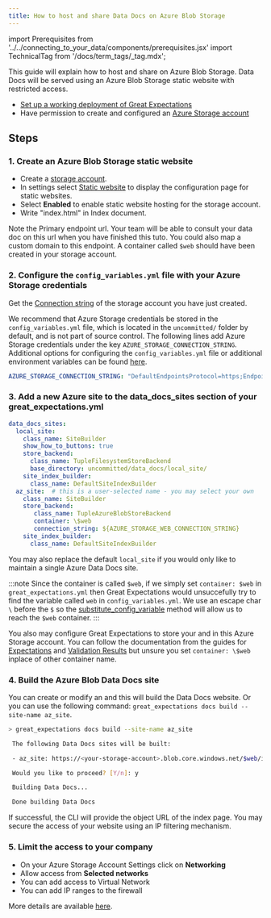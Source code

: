 ```yaml
---
title: How to host and share Data Docs on Azure Blob Storage
---
```

import Prerequisites from '../../connecting_to_your_data/components/prerequisites.jsx'
import TechnicalTag from '/docs/term_tags/_tag.mdx';

This guide will explain how to host and share <TechnicalTag relative="../../../" tag="data_docs" text="Data Docs" /> on Azure Blob Storage. 
Data Docs will be served using an Azure Blob Storage static website with restricted access.

<Prerequisites>

- [Set up a working deployment of Great Expectations](../../../tutorials/getting_started/intro.md)
- Have permission to create and configured an [Azure Storage account](https://docs.microsoft.com/en-us/azure/storage)

</Prerequisites>
    
   
## Steps

### 1. Create an Azure Blob Storage static website

- Create a [storage account](https://docs.microsoft.com/en-us/azure/storage).
- In settings select [Static website](https://docs.microsoft.com/en-us/azure/storage/blobs/storage-blob-static-website-host) to display the configuration page for static websites.
- Select **Enabled** to enable static website hosting for the storage account.
- Write "index.html" in Index document.

Note the Primary endpoint url. Your team will be able to consult your data doc on this url when you have finished this tuto. You could also map a custom domain to this endpoint.
A container called ``$web`` should have been created in your storage account.


### 2. Configure the ``config_variables.yml`` file with your Azure Storage credentials

Get the [Connection string](https://docs.microsoft.com/en-us/azure/storage/common/storage-account-keys-manage?tabs=azure-portal) of the storage account you have just created.

We recommend that Azure Storage credentials be stored in the ``config_variables.yml`` file, which is located in the ``uncommitted/`` folder by default, and is not part of source control. The following lines add Azure Storage credentials under the key ``AZURE_STORAGE_CONNECTION_STRING``. Additional options for configuring the ``config_variables.yml`` file or additional environment variables can be found [here](../../setup/configuring_data_contexts/how_to_configure_credentials.md).

```yaml
AZURE_STORAGE_CONNECTION_STRING: "DefaultEndpointsProtocol=https;EndpointSuffix=core.windows.net;AccountName=<YOUR-STORAGE-ACCOUNT-NAME>;AccountKey=<YOUR-STORAGE-ACCOUNT-KEY==>"
```
   

### 3. Add a new Azure site to the data_docs_sites section of your great_expectations.yml
  
```yaml
data_docs_sites:
  local_site:
    class_name: SiteBuilder
    show_how_to_buttons: true
    store_backend:
      class_name: TupleFilesystemStoreBackend
      base_directory: uncommitted/data_docs/local_site/
    site_index_builder:
      class_name: DefaultSiteIndexBuilder
  az_site:  # this is a user-selected name - you may select your own
    class_name: SiteBuilder
    store_backend:
       class_name: TupleAzureBlobStoreBackend
       container: \$web
       connection_string: ${AZURE_STORAGE_WEB_CONNECTION_STRING}
    site_index_builder:
      class_name: DefaultSiteIndexBuilder
```

You may also replace the default ``local_site`` if you would only like to maintain a single Azure Data Docs site.

:::note
 Since the container is called ``$web``, if we simply set ``container: $web`` in ``great_expectations.yml`` then Great Expectations would unsuccefully try to find the variable called ``web`` in ``config_variables.yml``. 
 We use an escape char ``\`` before the ``$`` so the [substitute_config_variable](https://legacy.docs.greatexpectations.io/en/latest/autoapi/great_expectations/data_context/util/index.html?highlight=substitute_config_variable#great_expectations.data_context.util.substitute_config_variable) method will allow us to reach the ``$web`` container.
:::

You also may configure Great Expectations to store your <TechnicalTag relative="../../../" tag="expectation" text="Expectations" /> and <TechnicalTag relative="../../../" tag="validation_result" text="Validation Results" /> in this Azure Storage account.
You can follow the documentation from the guides for [Expectations](../../setup/configuring_metadata_stores/how_to_configure_an_expectation_store_in_azure_blob_storage.md) and [Validation Results](../../setup/configuring_metadata_stores/how_to_configure_a_validation_result_store_in_azure_blob_storage.md) but unsure you set ``container: \$web`` inplace of other container name.


### 4. Build the Azure Blob Data Docs site

You can create or modify an <TechnicalTag tag="expectation_suite" text="Expectation Suite" /> and this will build the Data Docs website.
Or you can use the following <TechnicalTag relative="../../../" tag="cli" text="CLI" /> command: ``great_expectations docs build --site-name az_site``.

```bash
> great_expectations docs build --site-name az_site

 The following Data Docs sites will be built:

 - az_site: https://<your-storage-account>.blob.core.windows.net/$web/index.html

 Would you like to proceed? [Y/n]: y

 Building Data Docs...

 Done building Data Docs
```

If successful, the CLI will provide the object URL of the index page. 
You may secure the access of your website using an IP filtering mechanism.


### 5. Limit the access to your company

- On your Azure Storage Account Settings click on **Networking**
- Allow access from **Selected networks**
- You can add access to Virtual Network
- You can add IP ranges to the firewall 

More details are available [here](https://docs.microsoft.com/en-us/azure/storage/common/storage-network-security?tabs=azure-portal).
